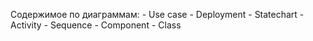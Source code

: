 Содержимое по диаграммам:
	- Use case
	- Deployment
	- Statechart
	- Activity
	- Sequence
	- Component
	- Class